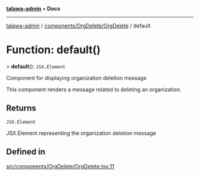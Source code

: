 [**talawa-admin**](../../../../README.md) • **Docs**

***

[talawa-admin](../../../../modules.md) / [components/OrgDelete/OrgDelete](../README.md) / default

# Function: default()

\> **default**(): `JSX.Element`

Component for displaying organization deletion message

This component renders a message related to deleting an organization.

## Returns

`JSX.Element`

JSX.Element representing the organization deletion message

## Defined in

[src/components/OrgDelete/OrgDelete.tsx:11](https://github.com/PalisadoesFoundation/talawa-admin/blob/c49a58cefb47697eb25ed53aa1ef6d685c772d3e/src/components/OrgDelete/OrgDelete.tsx#L11)

